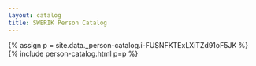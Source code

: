 ```yaml
---
layout: catalog
title: SWERIK Person Catalog
---
```

{% assign p = site.data._person-catalog.i-FUSNFKTExLXiTZd91oF5JK %}
{% include person-catalog.html p=p %}


